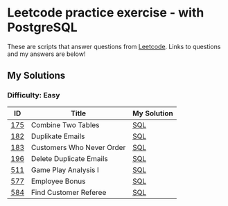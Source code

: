 # Leetcode practice exercise - with PostgreSQL

These are scripts that answer questions from [Leetcode](https://leetcode.com/problemset/). Links to questions and my answers are below!

## My Solutions

### Difficulty: Easy

| ID | Title | My Solution |
| --- | --- | --- |
| [175](https://leetcode.com/problems/combine-two-tables/description/) |Combine Two Tables| [SQL](Easy/175_Combine_Two_Tables.sql)
| [182](https://leetcode.com/problems/duplicate-emails/) |Duplikate Emails | [SQL](Easy/182_Duplicate_Emails.sql)
| [183](https://leetcode.com/problems/customers-who-never-order/description/) |Customers Who Never Order| [SQL](Easy/183_Customers_Who_Never_Order.sql)
| [196](https://leetcode.com/problems/delete-duplicate-emails/description/) |Delete Duplicate Emails | [SQL](Easy/196_Delete_Duplicate_Emails.sql)
| [511](https://leetcode.com/problems/game-play-analysis-i/description/) | Game Play Analysis I | [SQL](Easy/511_Game_Play_Analysis_I.sql)
| [577](https://leetcode.com/problems/employee-bonus/) |Employee Bonus | [SQL](Easy/577_Employee_Bonus.sql)
| [584](https://leetcode.com/problems/find-customer-referee/description/) | Find Customer Referee| [SQL](Easy/584_Find_Customer_Referee.sql)






